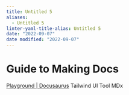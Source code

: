 ```yaml
---
title: Untitled 5
aliases:
  - Untitled 5
linter-yaml-title-alias: Untitled 5
date: "2022-09-07"
date modified: "2022-09-07"
---
```


# Guide to Making Docs
[Playground | Docusaurus](https://docusaurus.io/docs/playground)
Tailwind UI Tool
MDx